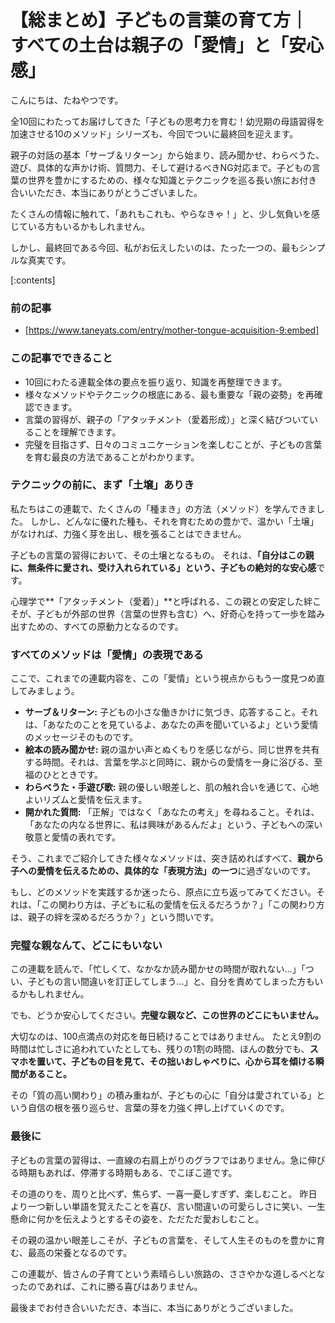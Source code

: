 # 【総まとめ】子どもの言葉の育て方｜すべての土台は親子の「愛情」と「安心感」
こんにちは、たねやつです。

全10回にわたってお届けしてきた「子どもの思考力を育む！幼児期の母語習得を加速させる10のメソッド」シリーズも、今回でついに最終回を迎えます。

親子の対話の基本「サーブ＆リターン」から始まり、読み聞かせ、わらべうた、遊び、具体的な声かけ術、質問力、そして避けるべきNG対応まで。子どもの言葉の世界を豊かにするための、様々な知識とテクニックを巡る長い旅にお付き合いいただき、本当にありがとうございました。

たくさんの情報に触れて、「あれもこれも、やらなきゃ！」と、少し気負いを感じている方もいるかもしれません。

しかし、最終回である今回、私がお伝えしたいのは、たった一つの、最もシンプルな真実です。

[:contents]

### 前の記事
- [https://www.taneyats.com/entry/mother-tongue-acquisition-9:embed]

### この記事でできること
- 10回にわたる連載全体の要点を振り返り、知識を再整理できます。
- 様々なメソッドやテクニックの根底にある、最も重要な「親の姿勢」を再確認できます。
- 言葉の習得が、親子の「アタッチメント（愛着形成）」と深く結びついていることを理解できます。
- 完璧を目指さず、日々のコミュニケーションを楽しむことが、子どもの言葉を育む最良の方法であることがわかります。

### テクニックの前に、まず「土壌」ありき
私たちはこの連載で、たくさんの「種まき」の方法（メソッド）を学んできました。
しかし、どんなに優れた種も、それを育むための豊かで、温かい「土壌」がなければ、力強く芽を出し、根を張ることはできません。

子どもの言葉の習得において、その土壌となるもの。
それは、**「自分はこの親に、無条件に愛され、受け入れられている」という、子どもの絶対的な安心感**です。

心理学で**「アタッチメント（愛着）」**と呼ばれる、この親との安定した絆こそが、子どもが外部の世界（言葉の世界も含む）へ、好奇心を持って一歩を踏み出すための、すべての原動力となるのです。

### すべてのメソッドは「愛情」の表現である
ここで、これまでの連載内容を、この「愛情」という視点からもう一度見つめ直してみましょう。

- **サーブ＆リターン:** 子どもの小さな働きかけに気づき、応答すること。それは、「あなたのことを見ているよ、あなたの声を聞いているよ」という愛情のメッセージそのものです。
- **絵本の読み聞かせ:** 親の温かい声とぬくもりを感じながら、同じ世界を共有する時間。それは、言葉を学ぶと同時に、親からの愛情を一身に浴びる、至福のひとときです。
- **わらべうた・手遊び歌:** 親の優しい眼差しと、肌の触れ合いを通じて、心地よいリズムと愛情を伝えます。
- **開かれた質問:** 「正解」ではなく「あなたの考え」を尋ねること。それは、「あなたの内なる世界に、私は興味があるんだよ」という、子どもへの深い敬意と愛情の表れです。

そう、これまでご紹介してきた様々なメソッドは、突き詰めればすべて、**親から子への愛情を伝えるための、具体的な「表現方法」の一つ**に過ぎないのです。

<div class="div-info">
  もし、どのメソッドを実践するか迷ったら、原点に立ち返ってみてください。それは、「この関わり方は、子どもに私の愛情を伝えるだろうか？」「この関わり方は、親子の絆を深めるだろうか？」という問いです。
</div>

### 完璧な親なんて、どこにもいない
この連載を読んで、「忙しくて、なかなか読み聞かせの時間が取れない…」「つい、子どもの言い間違いを訂正してしまう…」と、自分を責めてしまった方もいるかもしれません。

でも、どうか安心してください。**完璧な親など、この世界のどこにもいません。**

大切なのは、100点満点の対応を毎日続けることではありません。
たとえ9割の時間は忙しさに追われていたとしても、残りの1割の時間、ほんの数分でも、**スマホを置いて、子どもの目を見て、その拙いおしゃべりに、心から耳を傾ける瞬間があること。**

その「質の高い関わり」の積み重ねが、子どもの心に「自分は愛されている」という自信の根を張り巡らせ、言葉の芽を力強く押し上げていくのです。

### 最後に
子どもの言葉の習得は、一直線の右肩上がりのグラフではありません。急に伸びる時期もあれば、停滞する時期もある、でこぼこ道です。

その道のりを、周りと比べず、焦らず、一喜一憂しすぎず、楽しむこと。
昨日より一つ新しい単語を覚えたことを喜び、言い間違いの可愛らしさに笑い、一生懸命に何かを伝えようとするその姿を、ただただ愛おしむこと。

その親の温かい眼差しこそが、子どもの言葉を、そして人生そのものを豊かに育む、最高の栄養となるのです。

この連載が、皆さんの子育てという素晴らしい旅路の、ささやかな道しるべとなったのであれば、これに勝る喜びはありません。

最後までお付き合いいただき、本当に、本当にありがとうございました。
